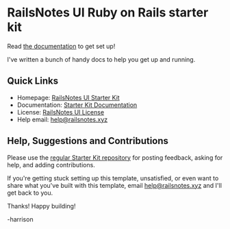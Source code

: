 # RailsNotes UI Ruby on Rails starter kit

Read [the documentation](https://railsnotesui.xyz/starter-kit/documentation) to get set up!

I've written a bunch of handy docs to help you get up and running.

## Quick Links

- Homepage: [RailsNotes UI Starter Kit](https://railsnotesui.xyz/starter-kit)
- Documentation: [Starter Kit Documentation](https://railsnotesui.xyz/starter-kit/documentation)
- License: [RailsNotes UI License](https://railsnotesui.xyz/license)
- Help email: [help@railsnotes.xyz](mailto:help@railsnotes.xyz)

## Help, Suggestions and Contributions

Please use the [regular Starter Kit repository](https://github.com/harrison-broadbent/railsnotesui_starter_kit) for posting feedback, asking for help, and adding contributions.

If you're getting stuck setting up this template, unsatisfied, or even want to share what you've built with this template, email [help@railsnotes.xyz](mailto:help@railsnotes.xyz) and I'll get back to you.

Thanks! Happy building!

-harrison
